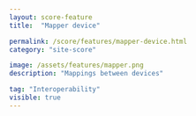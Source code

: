 ```yaml
---
layout: score-feature
title:  "Mapper device"

permalink: /score/features/mapper-device.html
category: "site-score"

image: /assets/features/mapper.png
description: "Mappings between devices"

tag: "Interoperability"
visible: true
---
```

